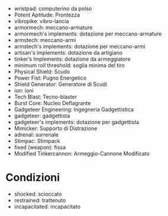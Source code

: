 - wristpad: computerino da polso
- Potent Aptitude: Prontezza
- vibropike: vibro-lancia
- armormech: meccano-armature
- armormech's implements: dotazione per meccano-armature
- armstech: meccano-armi
- armstech's implements: dotazione per meccano-armi
- artisan's implements: dotazione da artigiano
- tinker’s Implements: dotazione da armeggiatore
- minimum roll threshold: soglia minima del tiro
- Physical Shield: Scudo
- Power Fist: Pugno Energetico
- Shield Generator: Generatore di Scudi
- ion: ioni
- Tech Blast: Tecno-blaster
- Burst Core: Nucleo Deflagrante
- Gadgeteer Engineering: Ingegneria Gadgettistica
- gadgeteer: gadgettista
- gadgeteer's implements: dotazione per gadgettista
- Mimicker: Supporto di Distrazione
- adrenal: surrenale
- Stimpac: Stimpack
- fixed (weapon): fissa
- Modified Tinkercannon: Armeggio-Cannone Modificato

# Condizioni
- shocked: scioccato
- restrained: trattenuto
- incapacitated: incapacitato